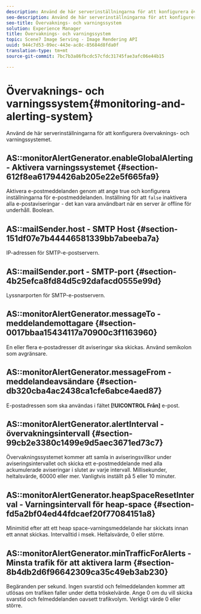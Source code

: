 ```yaml
---
description: Använd de här serverinställningarna för att konfigurera övervaknings- och varningssystemet.
seo-description: Använd de här serverinställningarna för att konfigurera övervaknings- och varningssystemet.
seo-title: Övervaknings- och varningssystem
solution: Experience Manager
title: Övervaknings- och varningssystem
topic: Scene7 Image Serving - Image Rendering API
uuid: 944c7d53-09ec-443e-ac8c-85684d8fda0f
translation-type: tm+mt
source-git-commit: 7bc7b3a86fbcdc57cfdc31745fae3afc06e44b15

---
```



# Övervaknings- och varningssystem{#monitoring-and-alerting-system}

Använd de här serverinställningarna för att konfigurera övervaknings- och varningssystemet.

## AS::monitorAlertGenerator.enableGlobalAlerting - Aktivera varningssystemet {#section-612f8ea61794426ab205e22e5f665fa9}

Aktivera e-postmeddelanden genom att ange true och konfigurera inställningarna för e-postmeddelanden. Inställning för att `false` inaktivera alla e-postaviseringar - det kan vara användbart när en server är offline för underhåll. Boolean.

## AS::mailSender.host - SMTP Host {#section-151df07e7b44446581339bb7abeeba7a}

IP-adressen för SMTP-e-postservern.

## AS::mailSender.port - SMTP-port {#section-4b25efca8fd84d5c92dafacd0555e99d}

Lyssnarporten för SMTP-e-postservern.

## AS::monitorAlertGenerator.messageTo - meddelandemottagare {#section-0017bbaa15434117a70900c3f1163960}

En eller flera e-postadresser dit aviseringar ska skickas. Använd semikolon som avgränsare.

## AS::monitorAlertGenerator.messageFrom - meddelandeavsändare {#section-db320cba4ac2438ca1cfe6abce4aed87}

E-postadressen som ska användas i fältet **[!UICONTROL Från]** e-post.

## AS::monitorAlertGenerator.alertInterval - övervakningsintervall {#section-99cb2e3380c1499e9d5aec3671ed73c7}

Övervakningssystemet kommer att samla in aviseringsvillkor under aviseringsintervallet och skicka ett e-postmeddelande med alla ackumulerade aviseringar i slutet av varje intervall. Millisekunder, heltalsvärde, 60000 eller mer. Vanligtvis inställt på 5 eller 10 minuter.

## AS::monitorAlertGenerator.heapSpaceResetInterval - Varningsintervall för heap-space {#section-fd5a2bf04ed44fdcaef20f77084151a8}

Minimitid efter att ett heap space-varningsmeddelande har skickats innan ett annat skickas. Intervalltid i msek. Heltalsvärde, 0 eller större.

## AS::monitorAlertGenerator.minTrafficForAlerts - Minsta trafik för att aktivera larm {#section-8b4db2d6f96642309ca35c49eb3ab230}

Begäranden per sekund. Ingen svarstid och felmeddelanden kommer att utlösas om trafiken faller under detta tröskelvärde. Ange 0 om du vill skicka svarstid och felmeddelanden oavsett trafikvolym. Verkligt värde 0 eller större.
